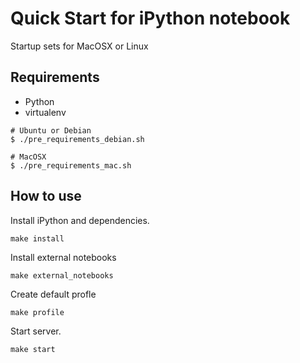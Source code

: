 # Quick Start for iPython notebook

Startup sets for MacOSX or Linux

## Requirements

- Python
- virtualenv

```
# Ubuntu or Debian
$ ./pre_requirements_debian.sh

# MacOSX
$ ./pre_requirements_mac.sh
```

## How to use

Install iPython and dependencies.

```
make install
```

Install external notebooks

```
make external_notebooks
```

Create default profle

```
make profile
```

Start server.

```
make start
```
